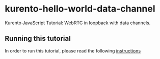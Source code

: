 kurento-hello-world-data-channel
================================

Kurento JavaScript Tutorial: WebRTC in loopback with data channels.

Running this tutorial
---------------------

In order to run this tutorial, please read the following [instructions](https://kurento.openvidu.io/docs/current/tutorials/js/tutorial-helloworld-datachannels.html)

